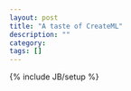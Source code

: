 ```yaml
---
layout: post
title: "A taste of CreateML"
description: ""
category: 
tags: []
---
```

{% include JB/setup %}
